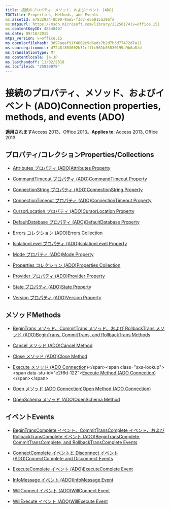 ```yaml
---
title: 接続のプロパティ、メソッド、およびイベント (ADO)
TOCTitle: Properties, Methods, and Events
ms:assetid: e78329a4-0b90-9ae5-f3d7-e56815a396fd
ms:mtpsurl: https://msdn.microsoft.com/library/JJ250174(v=office.15)
ms:contentKeyID: 48548407
ms.date: 09/18/2015
mtps_version: v=office.15
ms.openlocfilehash: 3697aeef91f4662c9d6edc7b2d7b3d77472d7a11
ms.sourcegitcommit: d7248f803002b31cf7fc561b03530199a9b0a8fd
ms.translationtype: MT
ms.contentlocale: ja-JP
ms.lasthandoff: 11/02/2018
ms.locfileid: "25930078"
---
```

# <a name="connection-properties-methods-and-events-ado"></a><span data-ttu-id="e2f6d-102">接続のプロパティ、メソッド、およびイベント (ADO)</span><span class="sxs-lookup"><span data-stu-id="e2f6d-102">Connection properties, methods, and events (ADO)</span></span>

<span data-ttu-id="e2f6d-103">**適用されます**Access 2013、Office 2013。</span><span class="sxs-lookup"><span data-stu-id="e2f6d-103">**Applies to**: Access 2013, Office 2013</span></span>

## <a name="propertiescollections"></a><span data-ttu-id="e2f6d-104">プロパティ/コレクション</span><span class="sxs-lookup"><span data-stu-id="e2f6d-104">Properties/Collections</span></span>

- [<span data-ttu-id="e2f6d-105">Attributes プロパティ (ADO)</span><span class="sxs-lookup"><span data-stu-id="e2f6d-105">Attributes Property</span></span>](attributes-property-ado.md)

- [<span data-ttu-id="e2f6d-106">CommandTimeout プロパティ (ADO)</span><span class="sxs-lookup"><span data-stu-id="e2f6d-106">CommandTimeout Property</span></span>](commandtimeout-property-ado.md)

- [<span data-ttu-id="e2f6d-107">ConnectionString プロパティ (ADO)</span><span class="sxs-lookup"><span data-stu-id="e2f6d-107">ConnectionString Property</span></span>](connectionstring-property-ado.md)

- [<span data-ttu-id="e2f6d-108">ConnectionTimeout プロパティ (ADO)</span><span class="sxs-lookup"><span data-stu-id="e2f6d-108">ConnectionTimeout Property</span></span>](connectiontimeout-property-ado.md)

- [<span data-ttu-id="e2f6d-109">CursorLocation プロパティ (ADO)</span><span class="sxs-lookup"><span data-stu-id="e2f6d-109">CursorLocation Property</span></span>](cursorlocation-property-ado.md)

- [<span data-ttu-id="e2f6d-110">DefaultDatabase プロパティ (ADO)</span><span class="sxs-lookup"><span data-stu-id="e2f6d-110">DefaultDatabase Property</span></span>](defaultdatabase-property-ado.md)

- [<span data-ttu-id="e2f6d-111">Errors コレクション (ADO)</span><span class="sxs-lookup"><span data-stu-id="e2f6d-111">Errors Collection</span></span>](errors-collection-ado.md)

- [<span data-ttu-id="e2f6d-112">IsolationLevel プロパティ (ADO)</span><span class="sxs-lookup"><span data-stu-id="e2f6d-112">IsolationLevel Property</span></span>](isolationlevel-property-ado.md)

- [<span data-ttu-id="e2f6d-113">Mode プロパティ (ADO)</span><span class="sxs-lookup"><span data-stu-id="e2f6d-113">Mode Property</span></span>](mode-property-ado.md)

- [<span data-ttu-id="e2f6d-114">Properties コレクション (ADO)</span><span class="sxs-lookup"><span data-stu-id="e2f6d-114">Properties Collection</span></span>](properties-collection-ado.md)

- [<span data-ttu-id="e2f6d-115">Provider プロパティ (ADO)</span><span class="sxs-lookup"><span data-stu-id="e2f6d-115">Provider Property</span></span>](provider-property-ado.md)

- [<span data-ttu-id="e2f6d-116">State プロパティ (ADO)</span><span class="sxs-lookup"><span data-stu-id="e2f6d-116">State Property</span></span>](state-property-ado.md)

- [<span data-ttu-id="e2f6d-117">Version プロパティ (ADO)</span><span class="sxs-lookup"><span data-stu-id="e2f6d-117">Version Property</span></span>](version-property-ado.md)

## <a name="methods"></a><span data-ttu-id="e2f6d-118">メソッド</span><span class="sxs-lookup"><span data-stu-id="e2f6d-118">Methods</span></span>

- [<span data-ttu-id="e2f6d-119">BeginTrans メソッド、CommitTrans メソッド、および RollbackTrans メソッド (ADO)</span><span class="sxs-lookup"><span data-stu-id="e2f6d-119">BeginTrans, CommitTrans, and RollbackTrans Methods</span></span>](begintrans-committrans-and-rollbacktrans-methods-ado.md)

- [<span data-ttu-id="e2f6d-120">Cancel メソッド (ADO)</span><span class="sxs-lookup"><span data-stu-id="e2f6d-120">Cancel Method</span></span>](cancel-method-ado.md)

- [<span data-ttu-id="e2f6d-121">Close メソッド (ADO)</span><span class="sxs-lookup"><span data-stu-id="e2f6d-121">Close Method</span></span>](close-method-ado.md)

- <span data-ttu-id="e2f6d-122">[Execute メソッド (ADO Connection)](https://msdn.microsoft.com/library/jj249832\(v=office.15\))</span><span class="sxs-lookup"><span data-stu-id="e2f6d-122">[Execute Method (ADO Connection)](https://msdn.microsoft.com/library/jj249832\(v=office.15\))</span></span>

- [<span data-ttu-id="e2f6d-123">Open メソッド (ADO Connection)</span><span class="sxs-lookup"><span data-stu-id="e2f6d-123">Open Method (ADO Connection)</span></span>](open-method-ado-connection.md)

- [<span data-ttu-id="e2f6d-124">OpenSchema メソッド (ADO)</span><span class="sxs-lookup"><span data-stu-id="e2f6d-124">OpenSchema Method</span></span>](openschema-method-ado.md)

## <a name="events"></a><span data-ttu-id="e2f6d-125">イベント</span><span class="sxs-lookup"><span data-stu-id="e2f6d-125">Events</span></span>

- [<span data-ttu-id="e2f6d-126">BeginTransComplete イベント、CommitTransComplete イベント、および RollbackTransComplete イベント (ADO)</span><span class="sxs-lookup"><span data-stu-id="e2f6d-126">BeginTransComplete, CommitTransComplete, and RollbackTransComplete Events</span></span>](begintranscomplete-committranscomplete-and-rollbacktranscomplete-events-ado.md)

- [<span data-ttu-id="e2f6d-127">ConnectComplete イベントと Disconnect イベント (ADO)</span><span class="sxs-lookup"><span data-stu-id="e2f6d-127">ConnectComplete and Disconnect Events</span></span>](connectcomplete-and-disconnect-events-ado.md)

- [<span data-ttu-id="e2f6d-128">ExecuteComplete イベント (ADO)</span><span class="sxs-lookup"><span data-stu-id="e2f6d-128">ExecuteComplete Event</span></span>](executecomplete-event-ado.md)

- [<span data-ttu-id="e2f6d-129">InfoMessage イベント (ADO)</span><span class="sxs-lookup"><span data-stu-id="e2f6d-129">InfoMessage Event</span></span>](infomessage-event-ado.md)

- [<span data-ttu-id="e2f6d-130">WillConnect イベント (ADO)</span><span class="sxs-lookup"><span data-stu-id="e2f6d-130">WillConnect Event</span></span>](willconnect-event-ado.md)

- [<span data-ttu-id="e2f6d-131">WillExecute イベント (ADO)</span><span class="sxs-lookup"><span data-stu-id="e2f6d-131">WillExecute Event</span></span>](willexecute-event-ado.md)

